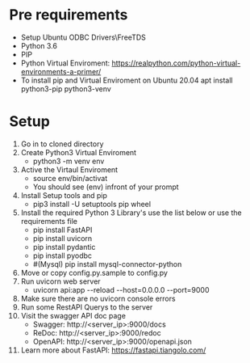 # Pre requirements
- Setup Ubuntu ODBC Drivers\FreeTDS
- Python 3.6
- PIP
- Python Virtual Enviroment: https://realpython.com/python-virtual-environments-a-primer/
- To install pip and Virtual Enviroment on Ubuntu 20.04 apt install python3-pip python3-venv


# Setup
1. Go in to cloned directory
2. Create Python3 Virtual Enviroment
	- python3 -m venv env
3. Active the Virtaul Enviroment
	- source env/bin/activat
	- You should see (env) infront of your prompt
4. Install Setup tools and pip
	- pip3 install -U setuptools pip wheel
5. Install the required Python 3 Library's use the list below or use the requirements file
	- pip install FastAPI
	- pip install uvicorn
	- pip install pydantic
	- pip install pyodbc
	- #(Mysql) pip install mysql-connector-python
6. Move or copy config.py.sample to config.py	
7. Run uvicorn web server
    - uvicorn api:app --reload --host=0.0.0.0 --port=9000
8. Make sure there are no uvicorn console errors
9. Run some RestAPI Querys to the server
10. Visit the swagger API doc page
    - Swagger: http://<server_ip>:9000/docs
	- ReDoc: http://<server_ip>:9000/redoc
    - OpenAPI: http://<server_ip>:9000/openapi.json
11. Learn more about FastAPI: https://fastapi.tiangolo.com/


